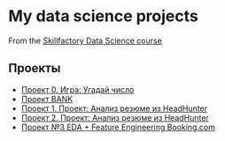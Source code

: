 # My data science projects
From the [Skillfactory Data Science course](https://skillfactory.ru/data-scientist)

## Проекты

* [Проект 0. Игра: Угадай число](https://github.com/artemskorypin/SF_projects/tree/main/project_0)
* [Проект BANK](https://github.com/artemskorypin/SF_projects/tree/main/project_bank)
* [Проект 1. Проект: Анализ резюме из HeadHunter](https://github.com/artemskorypin/SF_projects/tree/main/project_1)
* [Проект 2. Проект: Анализ резюме из HeadHunter](https://github.com/artemskorypin/SF_projects/tree/main/project_2)
* [Проект №3 EDA + Feature Engineering Booking.com]()